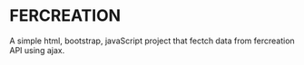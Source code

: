 # FERCREATION
A simple html, bootstrap, javaScript project that fectch data from fercreation API using ajax.

